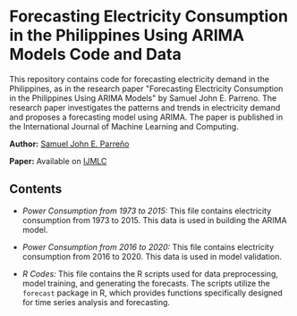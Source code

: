 # Forecasting Electricity Consumption in the Philippines Using ARIMA Models Code and Data
This repository contains code for forecasting electricity demand in the Philippines, as in the research paper "Forecasting Electricity Consumption in the Philippines Using ARIMA Models" by Samuel John E. Parreno. The research paper investigates the patterns and trends in electricity demand and proposes a forecasting model using ARIMA. The paper is published in the International Journal of Machine Learning and Computing.

**Author:** [Samuel John E. Parreño](https://scholar.google.com/citations?user=vKgXpNMAAAAJ&hl=en)

**Paper:** Available on [IJMLC](http://www.ijmlc.org/index.php?m=content&c=index&a=show&catid=125&id=1309)

## Contents

- *Power Consumption from 1973 to 2015:* This file contains electricity consumption from 1973 to 2015. This data is used in building the ARIMA model.

- *Power Consumption from 2016 to 2020:* This file contains electricity consumption from 2016 to 2020. This data is used in model validation.

- *R Codes:* This file contains the R scripts used for data preprocessing, model training, and generating the forecasts. The scripts utilize the `forecast` package in R, which provides functions specifically designed for time series analysis and forecasting.
